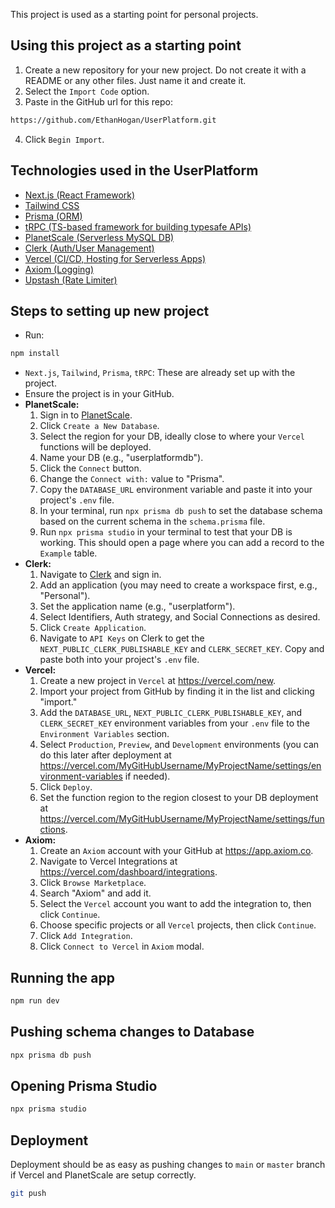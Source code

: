 This project is used as a starting point for personal projects.

## Using this project as a starting point
1. Create a new repository for your new project. Do not create it with a README or any other files. Just name it and create it.
2. Select the `Import Code` option.
3. Paste in the GitHub url for this repo:
```sh
https://github.com/EthanHogan/UserPlatform.git
```
4. Click `Begin Import`.

## Technologies used in the UserPlatform
- [Next.js (React Framework)](https://nextjs.org)
- [Tailwind CSS](https://tailwindcss.com)
- [Prisma (ORM)](https://prisma.io)
- [tRPC (TS-based framework for building typesafe APIs)](https://trpc.io)
- [PlanetScale (Serverless MySQL DB)](https://planetscale.com)
- [Clerk (Auth/User Management)](https://clerk.com)
- [Vercel (CI/CD, Hosting for Serverless Apps)](https://create.t3.gg/en/deployment/vercel)
- [Axiom (Logging)](https://app.axiom.co)
- [Upstash (Rate Limiter)](https://upstash.com)

## Steps to setting up new project
- Run: 
```sh
npm install
```
- `Next.js`, `Tailwind`, `Prisma`, `tRPC`: These are already set up with the project.
- Ensure the project is in your GitHub.
- **PlanetScale:**
    1. Sign in to [PlanetScale](https://planetscale.com).
    2. Click `Create a New Database`.
    3. Select the region for your DB, ideally close to where your `Vercel` functions will be deployed.
    4. Name your DB (e.g., "userplatformdb").
    5. Click the `Connect` button.
    6. Change the `Connect with:` value to "Prisma".
    7. Copy the `DATABASE_URL` environment variable and paste it into your project's `.env` file.
    8. In your terminal, run `npx prisma db push` to set the database schema based on the current schema in the `schema.prisma` file.
    9. Run `npx prisma studio` in your terminal to test that your DB is working. This should open a page where you can add a record to the `Example` table.
- **Clerk:**
    1. Navigate to [Clerk](https://dashboard.clerk.com) and sign in.
    2. Add an application (you may need to create a workspace first, e.g., "Personal").
    3. Set the application name (e.g., "userplatform").
    4. Select Identifiers, Auth strategy, and Social Connections as desired.
    5. Click `Create Application`.
    6. Navigate to `API Keys` on Clerk to get the `NEXT_PUBLIC_CLERK_PUBLISHABLE_KEY` and `CLERK_SECRET_KEY`. Copy and paste both into your project's `.env` file.
- **Vercel:**
    1. Create a new project in `Vercel` at https://vercel.com/new.
    2. Import your project from GitHub by finding it in the list and clicking "import."
    3. Add the `DATABASE_URL`, `NEXT_PUBLIC_CLERK_PUBLISHABLE_KEY`, and `CLERK_SECRET_KEY` environment variables from your `.env` file to the `Environment Variables` section.
    4. Select `Production`, `Preview`, and `Development` environments (you can do this later after deployment at https://vercel.com/MyGitHubUsername/MyProjectName/settings/environment-variables if needed).
    5. Click `Deploy`.
    6. Set the function region to the region closest to your DB deployment at https://vercel.com/MyGitHubUsername/MyProjectName/settings/functions.
- **Axiom:**
    1. Create an `Axiom` account with your GitHub at https://app.axiom.co.
    2. Navigate to Vercel Integrations at https://vercel.com/dashboard/integrations.
    3. Click `Browse Marketplace`.
    4. Search "Axiom" and add it.
    5. Select the `Vercel` account you want to add the integration to, then click `Continue`.
    6. Choose specific projects or all `Vercel` projects, then click `Continue`.
    7. Click `Add Integration`.
    8. Click `Connect to Vercel` in `Axiom` modal.

## Running the app 
```sh
npm run dev
```

## Pushing schema changes to Database
```sh
npx prisma db push
```

## Opening Prisma Studio
```sh
npx prisma studio
```

## Deployment
Deployment should be as easy as pushing changes to `main` or `master` branch if Vercel and PlanetScale are setup correctly.
```sh
git push
```
